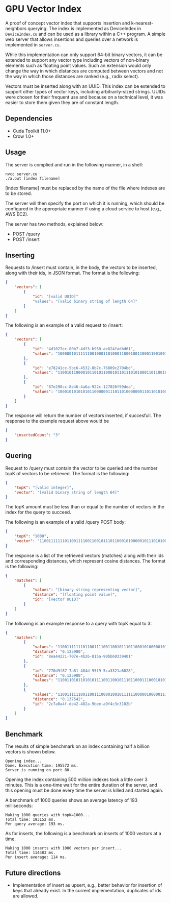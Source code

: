 # GPU Vector Index

A proof of concept vector index that supports insertion and k-nearest-neighbors querying. The index is implemented as DeviceIndex in `DeviceIndex.cu` and can be used as a library within a C++ program. A simple web server that allows insertions and queries over a network is implemented in `server.cu`.

While this implementation can only support 64-bit binary vectors, it can be extended to support any vector type including vectors of non-binary elements such as floating point values. Such an extension would only change the way in which distances are computed between vectors and not the way in which those distances are ranked (e.g., radix select).

Vectors must be inserted along with an UUID. This index can be extended to support other types of vector keys, including arbitrarily-sized strings. UUIDs were chosen for their frequent use and because on a technical level, it was easier to store them given they are of constant length.

## Dependencies

- Cuda Toolkit 11.0+
- Crow 1.0+

## Usage

The server is complied and run in the following manner, in a shell:

    nvcc server.cu
    ./a.out [index filename]

[index filename] must be replaced by the name of the file where indexes are 
to be stored. 

The server will then specify the port on which it is running, which should be configured in the appropriate manner if using a cloud service to host (e.g., AWS EC2).

The server has two methods, explained below:

- POST /query
- POST /insert

## Inserting

Requests to /insert must contain, in the body, the vectors to be inserted, along with their ids, in JSON format. The format is the following:

```json
{
    "vectors": [
        {
            "id": "[valid UUID]"
            "values": "[valid binary string of length 64]"
        }
    ]
}
```

The following is an example of a valid request to /insert:

```json
{
    "vectors": [
        {
            "id": "4d1027ec-80b7-4df3-b950-ae824fadbd61",
            "values": "1000001011111100100011010001100010011000110010011110110111110110"
        },
        {
            "id": "e78241cc-5bc6-4532-8b7c-76809c2704bd",
            "values": "110010110000101101011000101101110101000110110010001100001110010"
        },
        {
            "id": "87e298cc-8e46-4a6a-922c-127026f99dea",
            "values": "100010101010101100000011101101000000011011010100000000001110001"
        }
    ]
}
```

The response will return the number of vectors inserted, if succesfull. The response to the example request above would be 

```json
{
    "insertedCount": "3"
}
```

## Quering

Request to /query must contain the vector to be queried and the number topK of vectors to be retrieved. The format is the following:

```json
{
    "topK": "[valid integer]",
    "vector": "[valid binary string of length 64]"
}
```

The topK amount must be less than or equal to the number of vectors in the index for the query to succeed.

The following is an example of a valid /query POST body:

```json
{
    "topK": "1000",
    "vector": "1100111111101100111100110010111011000101000001011101010010010100"
}
```

The response is a list of the retrieved vectors (matches) along with their ids and corresponding distances, which represent cosine distances. The format is the following:

```json
{
    "matches": [
        {
            "values": "[binary string representing vector]",
            "distance": "[floating point value]",
            "id": "[vector UUID]"
        }
    ]
}
```

The following is an example response to a query with topK equal to 3:

```json
{
    "matches": [
        {
            "values": "1100111111101100111100110010111011000101000001011101010010010100",
            "distance": "0.125980",
            "id": "8ea44221-707e-4b26-815a-90bb60339401"
        },
        {
            "id": "770d9f87-7a81-484d-95f9-5ca3321a6028",
            "distance": "0.125980",
            "values": "1100110101101010111100110010111011000111000101011111110011010100"
        },
        {
            "values": "1100111111001100111000010010111111000001000001111110010000010100",
            "distance": "0.137542",
            "id": "2c7a0a4f-de42-482a-9bee-a9f4c3c3102b"
        }
    ]
}
```

## Benchmark 

The results of simple benchmark on an index containing half a billion vectors is 
shown below.

    Opening index...
    Done. Execution time: 195572 ms.
    Server is running on port 80.

Opening the index containing 500 million indexes took a little over 3 minutes. This is a one-time wait for the entire duration of the server, and this opening must be done every time the server is killed and started again. 

A benchmark of 1000 queries shows an average latency of 193 milliseconds:

    Making 1000 queries with topK=1000...
    Total time: 193152 ms.
    Per query average: 193 ms.

As for inserts, the following is a benchmark on inserts of 1000 vectors at a time.

    Making 1000 inserts with 1000 vectors per insert...
    Total time: 114483 ms.
    Per insert average: 114 ms.


## Future directions

- Implementation of insert as upsert, e.g., better behavior for insertion of keys that already exist. In the current implementation, duplicates of ids are allowed.
